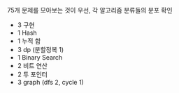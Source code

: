 75개 문제를 모아보는 것이 우선, 각 알고리즘 분류들의 분포 확인

- 3 구현
- 1 Hash
- 1 누적 합
- 3 dp (분할정복 1)
- 1 Binary Search 
- 2 비트 연산 
- 2 투 포인터
- 3 graph (dfs 2, cycle 1)
